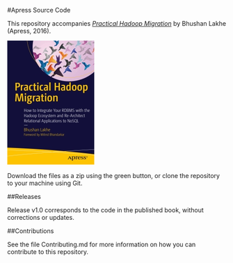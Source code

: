 #Apress Source Code

This repository accompanies [*Practical Hadoop Migration*](http://www.apress.com/9781484212882) by Bhushan Lakhe (Apress, 2016).

![Cover image](9781484212882.jpg)

Download the files as a zip using the green button, or clone the repository to your machine using Git.

##Releases

Release v1.0 corresponds to the code in the published book, without corrections or updates.

##Contributions

See the file Contributing.md for more information on how you can contribute to this repository.
